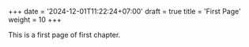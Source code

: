 +++
date = '2024-12-01T11:22:24+07:00'
draft = true
title = 'First Page'
weight = 10
+++

This is a first page of first chapter.